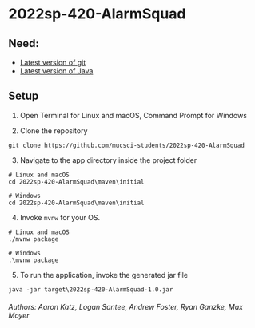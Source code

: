 # 2022sp-420-AlarmSquad

## Need:
- [Latest version of git](https://git-scm.com/downloads)
- [Latest version of Java](https://www.oracle.com/java/technologies/downloads/)

## Setup

1. Open Terminal for Linux and macOS, Command Prompt for Windows

2. Clone the repository

```
git clone https://github.com/mucsci-students/2022sp-420-AlarmSquad
```

3. Navigate to the app directory inside the project folder

```
# Linux and macOS
cd 2022sp-420-AlarmSquad\maven\initial

# Windows
cd 2022sp-420-AlarmSquad\maven\initial
```

4. Invoke `mvnw` for your OS.

```
# Linux and macOS
./mvnw package

# Windows
.\mvnw package
```

5. To run the application, invoke the generated jar file

```
java -jar target\2022sp-420-AlarmSquad-1.0.jar
```

###### Authors: Aaron Katz, Logan Santee, Andrew Foster, Ryan Ganzke, Max Moyer  
